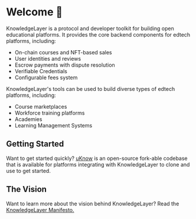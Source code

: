 # Welcome 🧠

KnowledgeLayer is a protocol and developer toolkit for building open educational platforms. It provides the core backend components for edtech platforms, including:

* On-chain courses and NFT-based sales
* User identities and reviews
* Escrow payments with dispute resolution
* Verifiable Credentials
* Configurable fees system

KnowledgeLayer's tools can be used to build diverse types of edtech platforms, including:

* Course marketplaces
* Workforce training platforms
* Academies
* Learning Management Systems

## Getting Started

Want to get started quickly? [uKnow](https://github.com/mattiapomelli/uknow) is an open-source fork-able codebase that is available for platforms integrating with KnowledgeLayer to clone and use to get started.

## The Vision

Want to learn more about the vision behind KnowledgeLayer? Read the [KnowledgeLayer Manifesto.](https://tiapome.notion.site/KnowledgeLayer-Manifesto-dc10fb32bfb34847a591894479f3107a)

